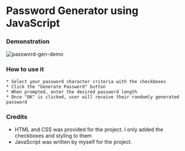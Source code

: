 # Password Generator using JavaScript

### Demonstration
![password-gen-demo](https://user-images.githubusercontent.com/61129844/79707669-48b35a00-828b-11ea-9a56-cf5282ba2d51.gif)

### How to use it
    * Select your password character criteria with the checkboxes
    * Click the "Generate Password" button
    * When prompted, enter the desired password length
    * Once "OK" is clicked, user will receive their randomly generated password

### Credits
   * HTML and CSS was provided for the project. I only added the checkboxes and styling to them
   * JavaScript was written by myself for the project.
